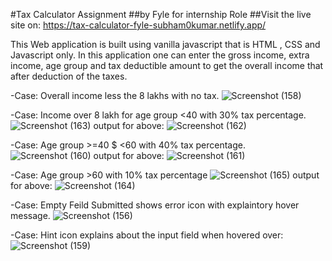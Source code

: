 #Tax Calculator Assignment 
##by Fyle for internship Role
##Visit the live site on:  https://tax-calculator-fyle-subham0kumar.netlify.app/

This Web application is built using vanilla javascript that is HTML , CSS and Javascript only.
In this application one can enter the gross income, extra income, age group and tax deductible amount to get the overall income that after deduction of the taxes.

-Case:  Overall income less the 8 lakhs with no tax.
![Screenshot (158)](https://github.com/subham0kumar/taxCalculator-Fyle/assets/53145627/ce24d04a-6fc1-4ae9-92ac-a610bac3f650)

-Case: Income over 8 lakh for age group <40 with 30% tax percentage.
![Screenshot (163)](https://github.com/subham0kumar/taxCalculator-Fyle/assets/53145627/60b07b38-6c8d-4cf2-855b-5894ece34772)
  output for above:
  ![Screenshot (162)](https://github.com/subham0kumar/taxCalculator-Fyle/assets/53145627/8f070763-2eaf-4837-8e67-4dfd12f59edf)

-Case: Age group >=40 $ <60 with 40% tax percentage.
![Screenshot (160)](https://github.com/subham0kumar/taxCalculator-Fyle/assets/53145627/4cb00bcd-6325-4d3c-bb68-0270ca8ad4d4)
   output for above: 
   ![Screenshot (161)](https://github.com/subham0kumar/taxCalculator-Fyle/assets/53145627/69ab90cb-52a2-4644-b2dd-6821a4293d99)

-Case: Age group >60 with 10% tax percentage
![Screenshot (165)](https://github.com/subham0kumar/taxCalculator-Fyle/assets/53145627/6a3810d0-2d2d-4fd6-96de-c82e172e974d)
  output for above:
  ![Screenshot (164)](https://github.com/subham0kumar/taxCalculator-Fyle/assets/53145627/7a81d480-946b-433e-9a0e-a94060a70628)

-Case: Empty Feild Submitted shows error icon with explaintory hover message.
![Screenshot (156)](https://github.com/subham0kumar/taxCalculator-Fyle/assets/53145627/be704f9f-958a-4d1e-9480-4bc87f984b3e)

-Case: Hint icon explains about the input field when hovered over:
![Screenshot (159)](https://github.com/subham0kumar/taxCalculator-Fyle/assets/53145627/31cf2f07-c8df-4729-ad6e-878c4666d6b0)
